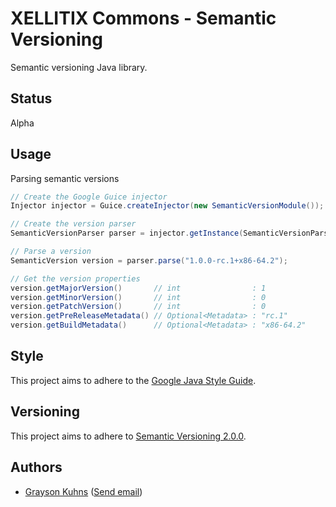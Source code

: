 # XELLITIX Commons - Semantic Versioning

Semantic versioning Java library.

## Status

Alpha

## Usage

Parsing semantic versions
``` java
// Create the Google Guice injector
Injector injector = Guice.createInjector(new SemanticVersionModule());

// Create the version parser
SemanticVersionParser parser = injector.getInstance(SemanticVersionParser.class);

// Parse a version
SemanticVersion version = parser.parse("1.0.0-rc.1+x86-64.2");

// Get the version properties
version.getMajorVersion()       // int                : 1
version.getMinorVersion()       // int                : 0
version.getPatchVersion()       // int                : 0
version.getPreReleaseMetadata() // Optional<Metadata> : "rc.1"
version.getBuildMetadata()      // Optional<Metadata> : "x86-64.2"
```

## Style

This project aims to adhere to the [Google Java Style Guide](https://google.github.io/styleguide/javaguide.html).

## Versioning

This project aims to adhere to [Semantic Versioning 2.0.0](http://semver.org/).

## Authors

- [Grayson Kuhns](https://www.linkedin.com/in/graysonkuhns/) ([Send email](mailto:grayson.kuhns@xellitix.com))
